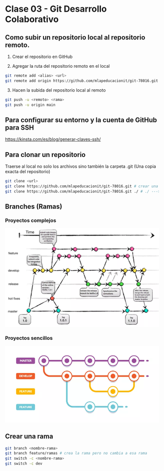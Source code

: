 # Clase 03 - Git Desarrollo Colaborativo

## Como subir un repositorio local al repositorio remoto.

1. Crear el repositorio en GitHub

2. Agregar la ruta del repositorio remoto en el local

```sh
git remote add <alias> <url>
git remote add origin https://github.com/mlapeducacionit/git-78016.git
```

3. Hacen la subida del repositorio local al remoto

```sh
git push -u <remoto> <rama>
git push -u origin main
```

## Para configurar su entorno y la cuenta de GitHub para SSH

<https://kinsta.com/es/blog/generar-claves-ssh/>


## Para clonar un repositorio
Traerse al local no solo los archivos sino también la carpeta .git (Una copia exacta del repositorio)

```sh
git clone <url>
git clone https://github.com/mlapeducacionit/git-78016.git # crear una carpeta con el nombre del repo y dentro clona
git clone https://github.com/mlapeducacionit/git-78016.git ./ # ./ ---> Le indica a clone que no cree la carpeta y clone todo en el directorio actual
```

## Branches (Ramas)

### Proyectos complejos
![ramas](_ref/image-1.png)

### Proyectos sencillos
![ramas](_ref/image-2.png)

## Crear una rama

```sh
git branch <nombre-rama>
git branch feature/ramas # crea la rama pero no cambia a esa rama
git switch -c <nombre-rama>
git switch -c dev
```

